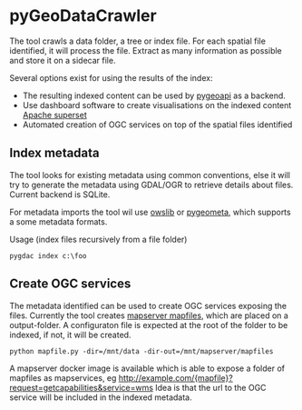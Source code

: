 # pyGeoDataCrawler

The tool crawls a data folder, a tree or index file. For each spatial file identified, it will process the file. Extract as many information as possible and store it on a sidecar file. 

Several options exist for using the results of the index:

- The resulting indexed content can be used by [pygeoapi](http://pygeoapi.io) as a backend.
- Use dashboard software to create visualisations on the indexed content [Apache superset](https://superset.apache.org/)
- Automated creation of OGC services on top of the spatial files identified

## Index metadata

The tool looks for existing metadata using common conventions, else it will try to generate the metadata 
using GDAL/OGR to retrieve details about files. Current backend is SQLite.

For metadata imports the tool wil use [owslib](https://github.com/geopython/owslib) or [pygeometa](https://github.com/geopython/pygeometa), which supports a some metadata formats. 

Usage (index files recursively from a file folder)

```
pygdac index c:\foo
```

## Create OGC services

The metadata identified can be used to create OGC services exposing the files. Currently the tool creates [mapserver mapfiles](https://www.mapserver.org/mapfile/), which are placed on a output-folder. A configuraton file is expected at the root of the folder to be indexed, if not, it will be created.

```
python mapfile.py -dir=/mnt/data -dir-out=/mnt/mapserver/mapfiles
```

A mapserver docker image is available which is able to expose a folder of mapfiles as mapservices, eg http://example.com/{mapfile}?request=getcapabilities&service=wms
Idea is that the url to the OGC service will be included in the indexed metadata.


